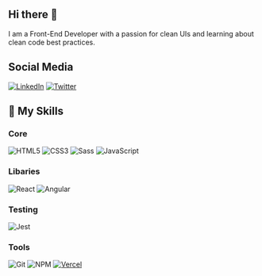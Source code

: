 ## Hi there 👋

I am a Front-End Developer with a passion for clean UIs and learning about clean code best practices.

## Social Media

[![LinkedIn](https://img.shields.io/static/v1?label=&message=LinkedIn&color=%230A66C2&logo=LinkedIn)](https://www.linkedin.com/in/tomzacchia/) [![Twitter](https://img.shields.io/static/v1?label=&message=Twitter&color=%231DA1F2&logo=Twitter&logoColor=white)](https://twitter.com/tomtomatoh)


## 🧰 My Skills

### Core
![HTML5](https://img.shields.io/badge/HTML5-E34F26?logo=html5&logoColor=white&style=for-the-badge)
![CSS3](https://img.shields.io/badge/CSS3-1572B6?logo=css3&logoColor=white&style=for-the-badge) ![Sass](https://img.shields.io/badge/Sass-CC6699?logo=sass&logoColor=white&style=for-the-badge)
![JavaScript](https://img.shields.io/badge/JavaScript-F7DF1E?logo=javascript&logoColor=white&style=for-the-badge)

### Libaries
![React](https://img.shields.io/badge/React-61DAFB?logo=react&logoColor=white&style=for-the-badge)
![Angular](https://img.shields.io/badge/Angular-DD0031?logo=angular&logoColor=white&style=for-the-badge)

### Testing
![Jest](https://img.shields.io/badge/Jest-C21325?logo=jest&logoColor=white&style=for-the-badge)

### Tools
![Git](https://img.shields.io/badge/Git-F05032?logo=git&logoColor=white&style=for-the-badge)
![NPM](https://img.shields.io/badge/NPM-CB3837?logo=npm&logoColor=white&style=for-the-badge)
[![Vercel](https://img.shields.io/static/v1?label=&message=Vercel&color=%23000000&style=for-the-badge&logo=Vercel)](https://vercel.com/)

<!--
**tomzacchia/tomzacchia** is a ✨ _special_ ✨ repository because its `README.md` (this file) appears on your GitHub profile.

Here are some ideas to get you started:

- 🔭 I’m currently working on ...
- 🌱 I’m currently learning ...
- 👯 I’m looking to collaborate on ...
- 🤔 I’m looking for help with ...
- 💬 Ask me about ...
- 📫 How to reach me: ...
- 😄 Pronouns: ...
- ⚡ Fun fact: ...
-->
